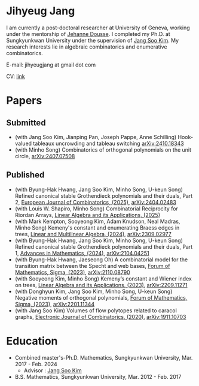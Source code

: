 # Jihyeug Jang
I am currently a post-doctoral researcher at University of Geneva, working under the mentorship of [Jehanne Dousse](https://www.unige.ch/~doussej/). 
I completed my Ph.D. at Sungkyunkwan University under the supervision of [Jang Soo Kim](https://jangsookim.github.io/). 
My research interests lie in algebraic combinatorics and enumerative combinatorics.

E-mail: jihyeugjang at gmail dot com

CV: [link](CV/CV.pdf)

# Papers
## Submitted
- (with Jang Soo Kim, Jianping Pan, Joseph Pappe, Anne Schilling) Hook-valued tableaux uncrowding and tableau switching [arXiv:2410.18343](https://arxiv.org/abs/2410.18343)
- (with Minho Song) Combinatorics of orthogonal polynomials on the unit circle, [arXiv:2407.07508](https://arxiv.org/abs/2407.07508)
## Published
- (with Byung-Hak Hwang, Jang Soo Kim, Minho Song, U-keun Song) Refined canonical stable Grothendieck polynomials and their duals, Part 2, [European Journal of Combinatorics, (2025)](https://www.sciencedirect.com/science/article/pii/S0195669825000496), [arXiv:2404.02483](https://arxiv.org/abs/2404.02483)
- (with Louis W. Shapiro, Minho Song) Combinatorial Reciprocity for Riordan Arrays, [Linear Algebra and its Applications, (2025)](https://www.sciencedirect.com/science/article/pii/S0024379525000527?dgcid=coauthor)
- (with Mark Kempton, Sooyeong Kim, Adam Knudson, Neal Madras, Minho Song) Kemeny's constant and enumerating Braess edges in trees, [Linear and Multilinear Algebra, (2024)](https://www.tandfonline.com/doi/full/10.1080/03081087.2024.2435403?scroll=top&needAccess=true), [arXiv:2309.02977](https://arxiv.org/abs/2309.02977)
- (with Byung-Hak Hwang, Jang Soo Kim, Minho Song, U-keun Song) Refined canonical stable Grothendieck polynomials and their duals, Part 1, 
[Advances in Mathematics, (2024)](https://www.sciencedirect.com/science/article/pii/S0001870824001853?dgcid=author), 
[arXiv:2104.04251](https://arxiv.org/abs/2104.04251)
- (with Byung-Hak Hwang, Jaeseong Oh) A combinatorial model for the transition matrix between the Specht and web bases,
[Forum of Mathematics, Sigma, (2023)](https://www.cambridge.org/core/journals/forum-of-mathematics-sigma/article/combinatorial-model-for-the-transition-matrix-between-the-specht-and-operatorname-sl2web-bases/1E5B0654E82442C936CD9DB00D333715), 
[arXiv:2110.08790](https://arxiv.org/abs/2110.08790)
- (with Sooyeong Kim, Minho Song) Kemeny’s constant and Wiener index on trees, 
[Linear Algebra and its Applications, (2023)](https://www.sciencedirect.com/science/article/pii/S0024379523002124), 
[arXiv:2209.11271](https://arxiv.org/abs/2209.11271)
- (with Donghyun Kim, Jang Soo Kim, Minho Song, U-keun Song) Negative moments of orthogonal polynomials, 
[Forum of Mathematics, Sigma, (2023)](https://www.cambridge.org/core/journals/forum-of-mathematics-sigma/article/negative-moments-of-orthogonal-polynomials/C3823C72FBAA0433573CD652A9B8E669), 
[arXiv:2201.11344](https://arxiv.org/abs/2201.11344)
- (with Jang Soo Kim) Volumes of flow polytopes related to caracol graphs, 
[Electronic Journal of Combinatorics, (2020)](https://www.combinatorics.org/ojs/index.php/eljc/article/view/v27i4p21), 
[arXiv:1911.10703](https://arxiv.org/abs/1911.10703) 

# Education
 - Combined master's-Ph.D. Mathematics, Sungkyunkwan University, Mar. 2017 - Feb. 2024
   - Advisor : [Jang Soo Kim](https://jangsookim.github.io)
 - B.S. Mathematics, Sungkyunkwan University, Mar. 2012 - Feb. 2017
